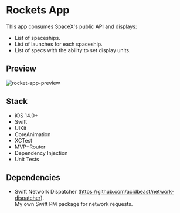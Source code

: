 # Rockets App

This app consumes SpaceX's public API and displays: 
- List of spaceships.
- List of launches for each spaceship.
- List of specs with the ability to set display units.


## Preview

![rocket-app-preview](https://user-images.githubusercontent.com/754724/221739698-c3f61877-cc66-495e-a20c-633aa141ec23.png)

## Stack

- iOS 14.0+  
- Swift
- UIKit
- CoreAnimation
- XCTest
- MVP+Router
- Dependency Injection
- Unit Tests

## Dependencies

- Swift Network Dispatcher (https://github.com/acidbeast/network-dispatcher). \
My own Swift PM package for network requests.
